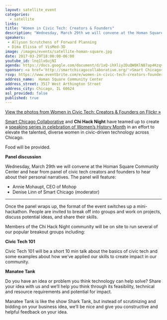```yaml
---
layout: satellite_event
categories:
  - satellite
links:
title: "Women in Civic Tech: Creators & Founders"
description: "Wednesday, March 29th we will convene at the Homan Square Community Center and hear from panel of civic tech creators and founders to hear about their personal narratives. The panel will feature Allyson Scrutchens of Forward Planning and Dima Elissa of VisMed-3D."
speakers:
 - Allyson Scrutchens of Forward Planning
 - Dima Elissa of VisMed-3D        
image: /images/events/satellite-homan-square.jpg
date: 2017-03-29T18:00:00-06:00
youtube_id: lnq1lx6ujNI
agenda: https://docs.google.com/document/d/1xQ-ihXliy2DuQW8KlN87ap4KzqvPIKIniW2AlhGaU-8/edit#
sponsor: <a href='http://smartchicagocollaborative.org/'>Smart Chicago</a>
rsvp: https://www.eventbrite.com/e/women-in-civic-tech-creators-founders-tickets-32680497247
address_name:  Homan Square Community Center
address_street: 3517 West Arthington Street
address_city: Chicago, IL 60624 
asl_provided: false
published: true
---
```


[View the photos from Women in Civic Tech: Creators & Founders on Flickr &raquo;](https://www.flickr.com/photos/smartchicagocollaborative/albums/72157682038782095)

[Smart Chicago Collaborative](http://smartchicagocollaborative.org/) and **Chi Hack Night** have teamed up to create a [speaking series in celebration of Women’s History Month](/blog/2017/03/07/presenting-the-women-in-tech-speaker-series.html) in an effort to elevate the talented, diverse women in civic-driven technology across Chicago.

Food will be provided.

**Panel discussion**

Wednesday, March 29th we will convene at the Homan Square Community Center and hear from panel of civic tech creators and founders to hear about their personal narratives. The panel will feature:

* Annie Mohaupt, CEO of Mohop
* Denise Linn of Smart Chicago (moderator)

---

Once the panel wraps up, the format of the event switches up a mini-hackathon. People are invited to break off into groups and work on projects, discuss potential ideas, and share their skills.

Members of the Chi Hack Night community will be on site to run several of our popular breakout groups including:

**Civic Tech 101**

Civic Tech 101 will be a short 10 min talk about the basics of civic tech and some examples about how we’ve applied our skills to create impact in our community. 

**Manatee Tank**

Do you have an idea or problem you think technology can help solve? Share your idea with us and we’ll help you think through its feasibility, technical and resource requirements and potential for impact.

Manatee Tank is like the show Shark Tank, but instead of scrutinizing and bidding on your business idea, we’ll be nice and give you constructive and helpful feedback on your idea.
